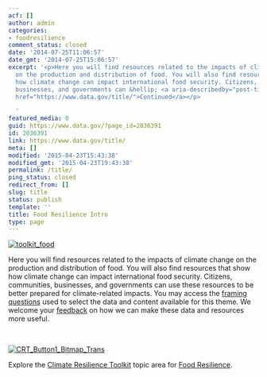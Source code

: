 ```yaml
---
acf: []
author: admin
categories:
- foodresilience
comment_status: closed
date: '2014-07-25T11:06:57'
date_gmt: '2014-07-25T15:06:57'
excerpt: '<p>Here you will find resources related to the impacts of climate change
  on the production and distribution of food. You will also find resources that show
  how climate change can impact international food security. Citizens, communities,
  businesses, and governments can &hellip; <a aria-describedby="post-title-2036391"
  href="https://www.data.gov/title/">Continued</a></p>

  '
featured_media: 0
guid: https://www.data.gov/?page_id=2036391
id: 2036391
link: https://www.data.gov/title/
meta: []
modified: '2015-04-23T15:43:38'
modified_gmt: '2015-04-23T19:43:38'
permalink: /title/
ping_status: closed
redirect_from: []
slug: title
status: publish
template: ''
title: Food Resilience Intro
type: page
---
```

[![toolkit_food](https://s3.amazonaws.com/bsp-ocsit-prod-east-appdata/datagov/wordpress/2014/10/toolkit_food-300x300.jpg)](https://s3.amazonaws.com/bsp-ocsit-prod-east-appdata/datagov/wordpress/2014/10/toolkit_food.jpg)


Here you will find resources related to the impacts of climate change on the production and distribution of food. You will also find resources that show how climate change can impact international food security. Citizens, communities, businesses, and governments can use these resources to be better prepared for climate-related impacts. You may access the [framing questions](http://www.data.gov/climate/foodresilience/food-resilience-framing-questions/ "Food Resilience – framing questions") used to select the data and content available for this theme. We welcome your [feedback](https://www.data.gov/climate/climate-feedback/) on how we can make these data and resources more useful.


 


[![CRT_Button1_Bitmap_Trans](https://s3.amazonaws.com/bsp-ocsit-prod-east-appdata/datagov/wordpress/2014/03/CRT_Button1_Bitmap_Trans-300x118.png)](http://toolkit.climate.gov)


Explore the [Climate Resilience Toolkit](http://toolkit.climate.gov/) topic area for [Food Resilience](http://toolkit.climate.gov/topics/food-resilience).


